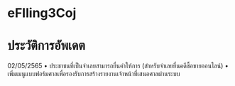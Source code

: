 # eFIling3Coj
ประวัติการอัพเดต
========================
02/05/2565
• ประชาชนที่เป็นจำเลยสามารถยื่นคำให้การ (สำหรับจำเลยยื่นคดีซื้อขายออนไลน์)
• เพิ่มเมนูแบบฟอร์มศาลเพื่อรองรับการสร้างรายงานเจ้าหน้าที่เสนอศาลผ่านระบบ
